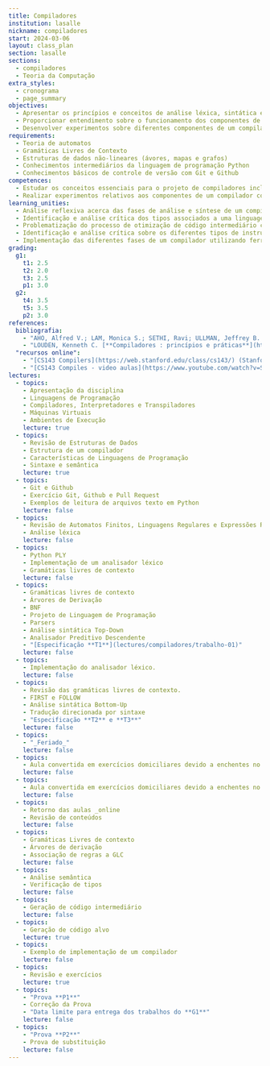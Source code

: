 ```yaml
---
title: Compiladores
institution: lasalle
nickname: compiladores
start: 2024-03-06
layout: class_plan
section: lasalle
sections:
  - compiladores
  - Teoria da Computação
extra_styles:
  - cronograma
  - page_summary
objectives:
  - Apresentar os princípios e conceitos de análise léxica, sintática e semântica, geração e otimização de código
  - Proporcionar entendimento sobre o funcionamento dos componentes de um compilador com enfoque prático
  - Desenvolver experimentos sobre diferentes componentes de um compilador
requirements:
  - Teoria de automatos
  - Gramáticas Livres de Contexto
  - Estruturas de dados não-lineares (ávores, mapas e grafos)
  - Conhecimentos intermediários da linguagem de programação Python
  - Conhecimentos básicos de controle de versão com Git e Github
competences:
  - Estudar os conceitos essenciais para o projeto de compiladores incluindo análise léxica, sintática, semântica e geração e otimização de código.
  - Realizar experimentos relativos aos componentes de um compilador com enfoque prático desenvolvido durante a disciplina com a utilização de ferramentas de geração de compiladores.
learning_unities:
  - Análise reflexiva acerca das fases de análise e síntese de um compilador
  - Identificação e análise crítica dos tipos associados a uma linguagem bem como geração de código intermediário
  - Problematização do processo de otimização de código intermediário comprometida com o desempenho de espaço e tempo
  - Identificação e análise crítica sobre os diferentes tipos de instruções geradas no processo de compilação
  - Implementação das diferentes fases de um compilador utilizando ferramentas para tal propósito de forma individual e cooperativa.
grading:
  g1:
    t1: 2.5
    t2: 2.0
    t3: 2.5
    p1: 3.0
  g2:
    t4: 3.5
    t5: 3.5
    p2: 3.0
references:
  bibliografia:
    - "AHO, Alfred V.; LAM, Monica S.; SETHI, Ravi; ULLMAN, Jeffrey B. **Compilers: Principles, Techniques, & Tools** 2<sup>a</sup> Ed. Addisson Wesley. 2006. (_Livro do Dragão Roxo_)"
    - "LOUDEN, Kenneth C. [**Compiladores : princípios e práticas**](https://integrada.minhabiblioteca.com.br/reader/books/9788522128532){:target='_blank'}. Cengage Learning, 2004."
  "recursos online":
    - "[CS143 Compilers](https://web.stanford.edu/class/cs143/) (Stanford - en)"
    - "[CS143 Compiles - video aulas](https://www.youtube.com/watch?v=SNWHmnWzJAI&list=PLoCMsyE1cvdUZRe1udlyjpzTww1U5olL2) (Stanford - en) - Os vídeos são legendados automaticamente pelo YouTube, porém a legenda é bem boa, mesmo no caso da tradução automática para português, que é bem aceitável."
lectures:
  - topics:
    - Apresentação da disciplina
    - Linguagens de Programação
    - Compiladores, Interpretadores e Transpiladores
    - Máquinas Virtuais
    - Ambientes de Execução
    lecture: true
  - topics:
    - Revisão de Estruturas de Dados
    - Estrutura de um compilador
    - Características de Linguagens de Programação
    - Sintaxe e semântica
    lecture: true
  - topics:
    - Git e Github
    - Exercício Git, Github e Pull Request
    - Exemplos de leitura de arquivos texto em Python
    lecture: false
  - topics:
    - Revisão de Automatos Finitos, Linguagens Regulares e Expressões Regulares
    - Análise léxica
    lecture: false
  - topics:
    - Python PLY
    - Implementação de um analisador léxico
    - Gramáticas livres de contexto
    lecture: false
  - topics:
    - Gramáticas livres de contexto
    - Árvores de Derivação
    - BNF
    - Projeto de Linguagem de Programação
    - Parsers
    - Análise sintática Top-Down
    - Analisador Preditivo Descendente
    - "[Especificação **T1**](lectures/compiladores/trabalho-01)"
    lecture: false
  - topics:
    - Implementação do analisador léxico.
    lecture: false
  - topics:
    - Revisão das gramáticas livres de contexto.
    - FIRST e FOLLOW
    - Análise sintática Bottom-Up
    - Tradução direcionada por sintaxe
    - "Especificação **T2** e **T3**"
    lecture: false
  - topics:
    - "_Feriado_"
    lecture: false
  - topics:
    - Aula convertida em exercícios domiciliares devido a enchentes no RS
    lecture: false
  - topics:
    - Aula convertida em exercícios domiciliares devido a enchentes no RS
    lecture: false
  - topics:
    - Retorno das aulas _online
    - Revisão de conteúdos
    lecture: false
  - topics:
    - Gramáticas Livres de contexto
    - Árvores de derivação
    - Associação de regras a GLC
    lecture: false
  - topics:
    - Análise semântica
    - Verificação de tipos
    lecture: false
  - topics:
    - Geração de código intermediário
    lecture: false
  - topics:
    - Geração de código alvo
    lecture: true
  - topics:
    - Exemplo de implementação de um compilador
    lecture: false
  - topics:
    - Revisão e exercícios
    lecture: true
  - topics:
    - "Prova **P1**"
    - Correção da Prova
    - "Data limite para entrega dos trabalhos do **G1**"
    lecture: false
  - topics:
    - "Prova **P2**"
    - Prova de substituição
    lecture: false
---
```


